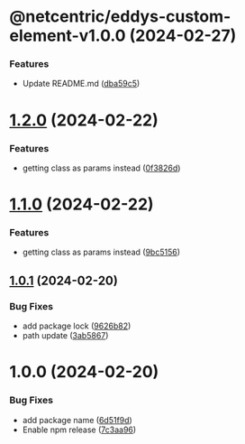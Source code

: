 # @netcentric/eddys-custom-element-v1.0.0 (2024-02-27)


### Features

* Update README.md ([dba59c5](https://github.com/Netcentric/eddys-custom-element/commit/dba59c5bdf88a5347371a8b6828b29a8a1110af2))

# [1.2.0](https://github.com/Netcentric/eddys-custom-element/compare/v1.1.0...v1.2.0) (2024-02-22)


### Features

* getting class as params instead ([0f3826d](https://github.com/Netcentric/eddys-custom-element/commit/0f3826d1b9e28d8ed23238577cd4f56817a9475e))

# [1.1.0](https://github.com/Netcentric/eddys-custom-element/compare/v1.0.1...v1.1.0) (2024-02-22)


### Features

* getting class as params instead ([9bc5156](https://github.com/Netcentric/eddys-custom-element/commit/9bc5156abc83e8ef00d03fceb39c1f5ada42f6cd))

## [1.0.1](https://github.com/Netcentric/eddys-custom-element/compare/v1.0.0...v1.0.1) (2024-02-20)


### Bug Fixes

* add package lock ([9626b82](https://github.com/Netcentric/eddys-custom-element/commit/9626b82c1199012360427ed8d1ca0665ec3adcfd))
* path update ([3ab5867](https://github.com/Netcentric/eddys-custom-element/commit/3ab58673ac57089b1028e6863a23f2b9750cae8a))

# 1.0.0 (2024-02-20)


### Bug Fixes

* add package name ([6d51f9d](https://github.com/Netcentric/eddys-custom-element/commit/6d51f9d0baf9f1bcdf6e0a01c820313112542de0))
* Enable npm release ([7c3aa96](https://github.com/Netcentric/eddys-custom-element/commit/7c3aa9671c4eec9401da477000f02045f6959170))
